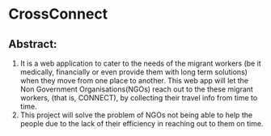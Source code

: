 # CrossConnect

## Abstract:
1. It is a web application to cater to the needs of the migrant workers (be it medically, financially or even provide them with long term solutions) when they move from one place to another. This web app will let the Non Government Organisations(NGOs) reach out to the these migrant workers, (that is, CONNECT), by collecting their travel info from time to time.
2. This project will solve the problem of NGOs not being able to help the people due to the lack of their efficiency in reaching out to them on time.
